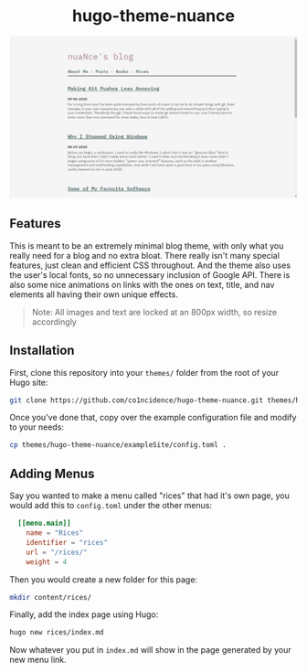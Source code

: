 <h1 align="center">hugo-theme-nuance</h1>

<p align="center"

![img](images/screenshot.png)

</p>

## Features
This is meant to be an extremely minimal blog theme, with only what you really need for a blog and no extra bloat. There really isn't many special features, just clean and efficient CSS throughout. And the theme also uses the user's local fonts, so no unnecessary inclusion of Google API. There is also some nice animations on links with the ones on text, title, and nav elements all having their own unique effects.

> Note: All images and text are locked at an 800px width, so resize accordingly

## Installation
First, clone this repository into your `themes/` folder from the root of your Hugo site:
```sh
git clone https://github.com/co1ncidence/hugo-theme-nuance.git themes/hugo-theme-nuance
```
Once you've done that, copy over the example configuration file and modify to your needs:
```sh
cp themes/hugo-theme-nuance/exampleSite/config.toml .
```

## Adding Menus
Say you wanted to make a menu called "rices" that had it's own page, you would add this to `config.toml` under the other menus:
```toml
  [[menu.main]]
    name = "Rices"
    identifier = "rices"
    url = "/rices/"
    weight = 4
```
Then you would create a new folder for this page:
```sh
mkdir content/rices/
```
Finally, add the index page using Hugo:
```sh
hugo new rices/index.md
```
Now whatever you put in `index.md` will show in the page generated by your new menu link.
